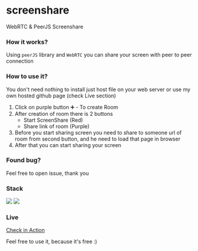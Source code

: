 # screenshare
WebRTC &amp; PeerJS Screenshare

### How it works?

Using `peerJS` library and `WebRTC` you can share your screen with peer to peer connection

### How to use it?
You don't need nothing to install just host file on your web server or use my own hosted github page (check Live section)

1. Click on purple button ➕ - To create Room
2. After creation of room there is 2 buttons
   * Start ScreenShare (Red)
   * Share link of room (Purple)
3. Before you start sharing screen you need to share to someone url of room from second button, and he need to load that page in browser
4. After that you can start sharing your screen

### Found bug?
Feel free to open issue, thank you

### Stack
<img src="https://img.shields.io/badge/-peerjs-informational?logo=peerjs&style=for-the-badge&logoColor=ffffff&color=231f20" style="max-width: 100%;">
<img src="https://img.shields.io/badge/-webrtc-informational?logo=webrtc&style=for-the-badge&logoColor=ffffff&color=231f20" style="max-width: 100%;">

### Live

[Check in Action](https://zile42o.github.io/screenshare)

Feel free to use it, because it's free :)
